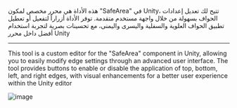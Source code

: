 هذه الأداة هي محرر مخصص لمكون "SafeArea" في Unity، تتيح لك تعديل إعدادات الحواف بسهولة من خلال واجهة مستخدم متقدمة. توفر الأداة أزراراً  لتفعيل أو تعطيل تطبيق الحواف العلوية والسفلية واليسرى واليمنى، مع تحسينات بصرية لتجربة استخدام أفضل داخل محرر Unity

----------

This tool is a custom editor for the "SafeArea" component in Unity, allowing you to easily modify edge settings through an advanced user interface. The tool provides buttons to enable or disable the application of top, bottom, left, and right edges, with visual enhancements for a better user experience within the Unity editor

![image](https://github.com/albrektv/SafeAreaForUnity/assets/11149667/3e693132-20fe-461e-8ef7-3c5fdbc29256)
